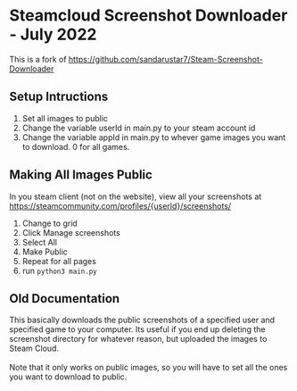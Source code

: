 # Steamcloud Screenshot Downloader - July 2022

This is a fork of https://github.com/sandarustar7/Steam-Screenshot-Downloader

## Setup Intructions

1. Set all images to public
2. Change the variable userId in main.py to your steam account id
3. Change the variable appId in main.py to whever game images you want to download. 0 for all games.

## Making All Images Public

In you steam client (not on the website), view all your screenshots at https://steamcommunity.com/profiles/{userId}/screenshots/

1. Change to grid
2. Click Manage screenshots
3. Select All
4. Make Public
5. Repeat for all pages
4. run ```python3 main.py```

## Old Documentation

This basically downloads the public screenshots of a specified user and specified game to your computer. Its useful if you end up deleting the screenshot directory for whatever reason, but uploaded the images to Steam Cloud.
<br><br>
Note that it only works on public images, so you will have to set all the ones you want to download to public.